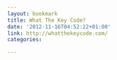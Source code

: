 ```yaml
---
layout: bookmark
title: What The Key Code?
date: '2012-11-16T04:52:22+01:00'
link: http://whatthekeycode.com/
categories: 

---
```

